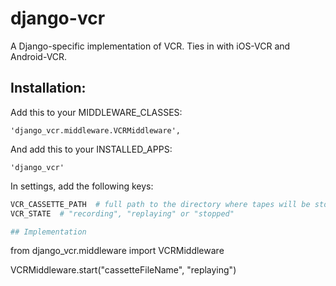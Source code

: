 # django-vcr
A Django-specific implementation of VCR. Ties in with iOS-VCR and Android-VCR.

## Installation:
Add this to your MIDDLEWARE_CLASSES:
```
'django_vcr.middleware.VCRMiddleware',
```

And add this to your INSTALLED_APPS:
```
'django_vcr'
```

In settings, add the following keys:
```python
VCR_CASSETTE_PATH  # full path to the directory where tapes will be stored
VCR_STATE  # "recording", "replaying" or "stopped"

## Implementation
```
from django_vcr.middleware import VCRMiddleware

VCRMiddleware.start("cassetteFileName", "replaying")
```
